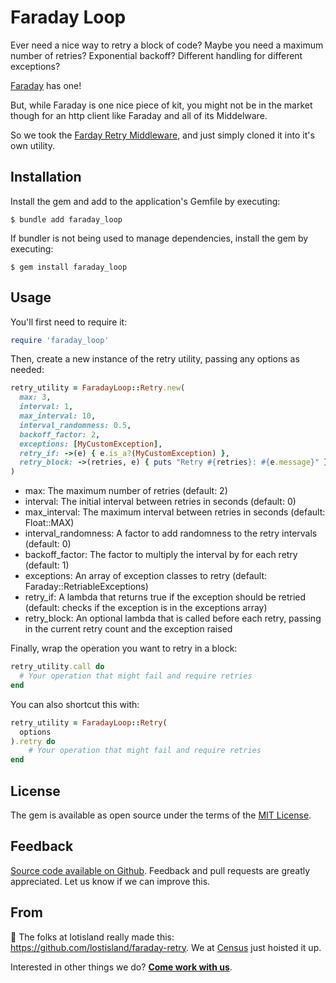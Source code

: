 # Faraday Loop

Ever need a nice way to retry a block of code? Maybe you need a maximum number of retries? Exponential backoff? Different handling for different exceptions?

[Faraday](https://github.com/lostisland/faraday) has one!

But, while Faraday is one nice piece of kit, you might not be in the market though for an http client like Faraday and all of its Middelware.

So we took the [Farday Retry Middleware](https://github.com/lostisland/faraday-retry), and just simply cloned it into it's own utility.

## Installation

Install the gem and add to the application's Gemfile by executing:

    $ bundle add faraday_loop

If bundler is not being used to manage dependencies, install the gem by executing:

    $ gem install faraday_loop

## Usage

You'll first need to require it:

```ruby
require 'faraday_loop'
```

Then, create a new instance of the retry utility, passing any options as needed:

```ruby
retry_utility = FaradayLoop::Retry.new(
  max: 3,
  interval: 1,
  max_interval: 10,
  interval_randomness: 0.5,
  backoff_factor: 2,
  exceptions: [MyCustomException],
  retry_if: ->(e) { e.is_a?(MyCustomException) },
  retry_block: ->(retries, e) { puts "Retry #{retries}: #{e.message}" }
)
```

- max: The maximum number of retries (default: 2)
- interval: The initial interval between retries in seconds (default: 0)
- max_interval: The maximum interval between retries in seconds (default: Float::MAX)
- interval_randomness: A factor to add randomness to the retry intervals (default: 0)
- backoff_factor: The factor to multiply the interval by for each retry (default: 1)
- exceptions: An array of exception classes to retry (default: Faraday::RetriableExceptions)
- retry_if: A lambda that returns true if the exception should be retried (default: checks if the exception is in the exceptions array)
- retry_block: An optional lambda that is called before each retry, passing in the current retry count and the exception raised

Finally, wrap the operation you want to retry in a block:

```ruby
retry_utility.call do
  # Your operation that might fail and require retries
end
```

You can also shortcut this with:

```ruby
retry_utility = FaradayLoop::Retry(
  options
).retry do
    # Your operation that might fail and require retries
end
```

## License

The gem is available as open source under the terms of the [MIT License](https://opensource.org/licenses/MIT).

Feedback
--------
[Source code available on Github](https://github.com/sutrolabs/faraday_loop). Feedback and pull requests are greatly appreciated. Let us know if we can improve this.

From
-----------
:wave: The folks at lotisland really made this: https://github.com/lostisland/faraday-retry. We at [Census](http://getcensus.com) just hoisted it up.

Interested in other things we do? **[Come work with us](https://www.getcensus.com/careers)**.
